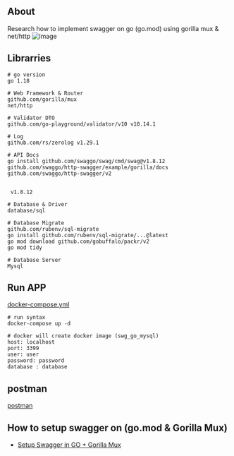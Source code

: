 ## About
Research how to implement swagger on go (go.mod) using gorilla mux & net/http
![image](https://github.com/denitiawan/research-swagger-gomod-gorillamux/assets/11941308/629ea8be-b404-4a55-bae8-f5846b3f6930)

## Librarries

```
# go version
go 1.18

# Web Framework & Router
github.com/gorilla/mux
net/http

# Validator DTO
github.com/go-playground/validator/v10 v10.14.1

# Log
github.com/rs/zerolog v1.29.1

# API Docs
go install github.com/swaggo/swag/cmd/swag@v1.8.12
github.com/swaggo/http-swagger/example/gorilla/docs
github.com/swaggo/http-swagger/v2
  

 v1.8.12 

# Database & Driver
database/sql

# Database Migrate
github.com/rubenv/sql-migrate
go install github.com/rubenv/sql-migrate/...@latest
go mod download github.com/gobuffalo/packr/v2
go mod tidy

# Database Server
Mysql
```

## Run APP
[docker-compose.yml](https://github.com/denitiawan/research-swagger-gomod-gorillamux/blob/main/docker-compose.yml)
```
# run syntax
docker-compose up -d

# docker will create docker image (swg_go_mysql)
host: localhost
port: 3399      
user: user
password: password
database : database
```

## postman
[postman](https://github.com/denitiawan/research-swagger-gomod-gorillamux/blob/main/Swagger-GO.18-v%201.0.0.postman_collection.json)



## How to setup swagger on (go.mod & Gorilla Mux)
- [Setup Swagger in GO + Gorilla Mux](https://github.com/denitiawan/research-swagger-gomod-gorillamux/blob/main/tmp/readme/setup_swagger.md)
